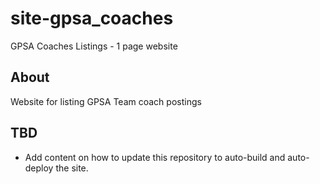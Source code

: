# site-gpsa_coaches
GPSA Coaches Listings - 1 page website

## About
Website for listing GPSA Team coach postings

## TBD
- Add content on how to update this repository to auto-build and auto-deploy the site.